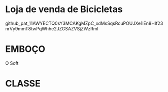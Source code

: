 
# Loja de venda de Bicicletas

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


# EMBOÇO

O Soft






# CLASSE
